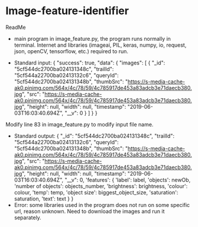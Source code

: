 # Image-feature-identifier
ReadMe

-  main program in image_feature.py, the program runs normally in terminal. Internet and libraries (imageai, PIL, keras, numpy, io, request, json, openCV, tensorflow, etc.) required to run.

-  Standard input:
{
    "success": true,
    "data": {
        "images": [
           {
                            "_id": "5cf544dc2700ba024131348c",
                            "trailId": "5cf544a22700ba02413132c6",
                            "queryId": "5cf544dc2700ba024131348b",
                            "thumbSrc": "https://s-media-cache-ak0.pinimg.com/564x/4c/78/59/4c785917de453a83adcb3e71daecb380.jpg",
                            "src": "https://s-media-cache-ak0.pinimg.com/564x/4c/78/59/4c785917de453a83adcb3e71daecb380.jpg",
                            "height": null,
                            "width": null,
                            "timestamp": "2019-06-03T16:03:40.694Z",
                            "__v": 0
                        }
        ]
    }
}

Modify line 83 in image_feature.py to modify input file name.

-  Standard output:
		{
                            "_id": "5cf544dc2700ba024131348c",
                            "trailId": "5cf544a22700ba02413132c6",
                            "queryId": "5cf544dc2700ba024131348b",
                            "thumbSrc": "https://s-media-cache-ak0.pinimg.com/564x/4c/78/59/4c785917de453a83adcb3e71daecb380.jpg",
                            "src": "https://s-media-cache-ak0.pinimg.com/564x/4c/78/59/4c785917de453a83adcb3e71daecb380.jpg",
                            "height": null,
                            "width": null,
                            "timestamp": "2019-06-03T16:03:40.694Z",
                            "__v": 0,
			    'features': {
            			'label': label,
            			'objects': newOb,
            			'number of objects': objects_number,
            			'brightness': brightness,
            			'colour': colour,
            			'temp': temp,
            			'object size': biggest_object_size,
            			'saturation': saturation,
            			'text': text
                            }
                        }
-  Error: some libraries used in the program does not run on some specific url, reason unknown. Need to download the images and run it separately.


